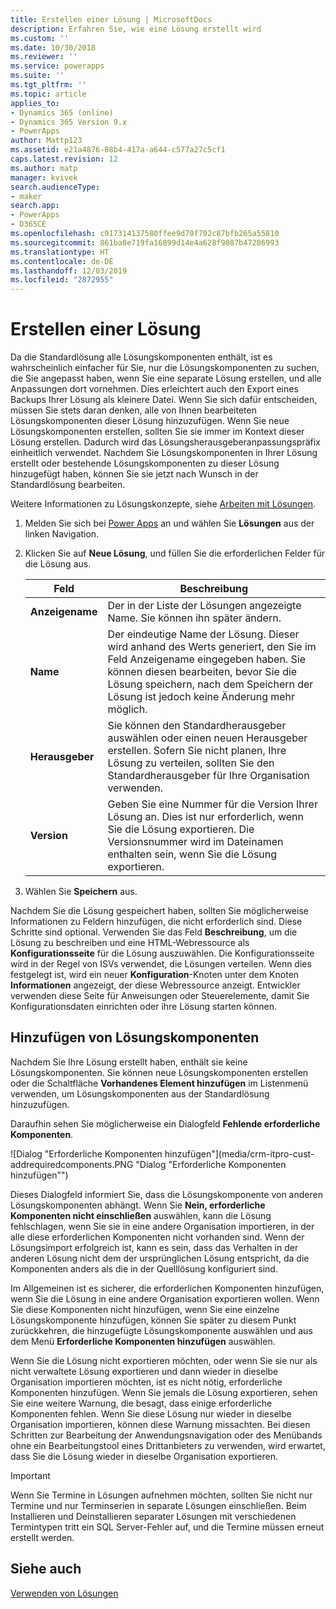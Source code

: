 ```yaml
---
title: Erstellen einer Lösung | MicrosoftDocs
description: Erfahren Sie, wie eine Lösung erstellt wird
ms.custom: ''
ms.date: 10/30/2018
ms.reviewer: ''
ms.service: powerapps
ms.suite: ''
ms.tgt_pltfrm: ''
ms.topic: article
applies_to:
- Dynamics 365 (online)
- Dynamics 365 Version 9.x
- PowerApps
author: Mattp123
ms.assetid: e21a4876-08b4-417a-a644-c577a27c5cf1
caps.latest.revision: 12
ms.author: matp
manager: kvivek
search.audienceType:
- maker
search.app:
- PowerApps
- D365CE
ms.openlocfilehash: c917314137580ffee9d70f702c87bfb265a55810
ms.sourcegitcommit: 861ba8e719fa16899d14e4a628f9087b47206993
ms.translationtype: HT
ms.contentlocale: de-DE
ms.lasthandoff: 12/03/2019
ms.locfileid: "2872955"
---
```

# <a name="create-a-solution"></a>Erstellen einer Lösung

Da die Standardlösung alle Lösungskomponenten enthält, ist es wahrscheinlich einfacher für Sie, nur die Lösungskomponenten zu suchen, die Sie angepasst haben, wenn Sie eine separate Lösung erstellen, und alle Anpassungen dort vornehmen. Dies erleichtert auch den Export eines Backups Ihrer Lösung als kleinere Datei. Wenn Sie sich dafür entscheiden, müssen Sie stets daran denken, alle von Ihnen bearbeiteten Lösungskomponenten dieser Lösung hinzuzufügen. Wenn Sie neue Lösungskomponenten erstellen, sollten Sie sie immer im Kontext dieser Lösung erstellen. Dadurch wird das Lösungsherausgeberanpassungspräfix einheitlich verwendet. Nachdem Sie Lösungskomponenten in Ihrer Lösung erstellt oder bestehende Lösungskomponenten zu dieser Lösung hinzugefügt haben, können Sie sie jetzt nach Wunsch in der Standardlösung bearbeiten.  
  
 Weitere Informationen zu Lösungskonzepte, siehe [Arbeiten mit Lösungen](solutions-overview.md).  
  
1.  Melden Sie sich bei [Power Apps](https://make.powerapps.com/?utm_source=padocs&utm_medium=linkinadoc&utm_campaign=referralsfromdoc) an und wählen Sie **Lösungen** aus der linken Navigation. 
  
2.  Klicken Sie auf **Neue Lösung**, und füllen Sie die erforderlichen Felder für die Lösung aus.
  
    |Feld|Beschreibung|  
    |-----------|-----------------|  
    |**Anzeigename**|Der in der Liste der Lösungen angezeigte Name. Sie können ihn später ändern.|  
    |**Name**|Der eindeutige Name der Lösung. Dieser wird anhand des Werts generiert, den Sie im Feld Anzeigename eingegeben haben. Sie können diesen bearbeiten, bevor Sie die Lösung speichern, nach dem Speichern der Lösung ist jedoch keine Änderung mehr möglich.|  
    |**Herausgeber**|Sie können den Standardherausgeber auswählen oder einen neuen Herausgeber erstellen. Sofern Sie nicht planen, Ihre Lösung zu verteilen, sollten Sie den Standardherausgeber für Ihre Organisation verwenden.|  
    |**Version**|Geben Sie eine Nummer für die Version Ihrer Lösung an. Dies ist nur erforderlich, wenn Sie die Lösung exportieren. Die Versionsnummer wird im Dateinamen enthalten sein, wenn Sie die Lösung exportieren.|  
  
3.  Wählen Sie **Speichern** aus.  
  
 Nachdem Sie die Lösung gespeichert haben, sollten Sie möglicherweise Informationen zu Feldern hinzufügen, die nicht erforderlich sind. Diese Schritte sind optional. Verwenden Sie das Feld **Beschreibung**, um die Lösung zu beschreiben und eine HTML-Webressource als **Konfigurationsseite** für die Lösung auszuwählen. Die Konfigurationsseite wird in der Regel von ISVs verwendet, die Lösungen verteilen. Wenn dies festgelegt ist, wird ein neuer **Konfiguration**-Knoten unter dem Knoten **Informationen** angezeigt, der diese Webressource anzeigt. Entwickler verwenden diese Seite für Anweisungen oder Steuerelemente, damit Sie Konfigurationsdaten einrichten oder ihre Lösung starten können.  
  
<a name="BKMK_AddSolutionComponents"></a>   

## <a name="add-solution-components"></a>Hinzufügen von Lösungskomponenten  
 Nachdem Sie Ihre Lösung erstellt haben, enthält sie keine Lösungskomponenten. Sie können neue Lösungskomponenten erstellen oder die Schaltfläche **Vorhandenes Element hinzufügen** im Listenmenü verwenden, um Lösungskomponenten aus der Standardlösung hinzuzufügen.  
  
 Daraufhin sehen Sie möglicherweise ein Dialogfeld **Fehlende erforderliche Komponenten**.  
   
 ![Dialog "Erforderliche Komponenten hinzufügen"](media/crm-itpro-cust-addrequiredcomponents.PNG "Dialog "Erforderliche Komponenten hinzufügen"")  
  
 Dieses Dialogfeld informiert Sie, dass die Lösungskomponente von anderen Lösungskomponenten abhängt. Wenn Sie **Nein, erforderliche Komponenten nicht einschließen** auswählen, kann die Lösung fehlschlagen, wenn Sie sie in eine andere Organisation importieren, in der alle diese erforderlichen Komponenten nicht vorhanden sind. Wenn der Lösungsimport erfolgreich ist, kann es sein, dass das Verhalten in der anderen Lösung nicht dem der ursprünglichen Lösung entspricht, da die Komponenten anders als die in der Quelllösung konfiguriert sind.  
  
 Im Allgemeinen ist es sicherer, die erforderlichen Komponenten hinzufügen, wenn Sie die Lösung in eine andere Organisation exportieren wollen. Wenn Sie diese Komponenten nicht hinzufügen, wenn Sie eine einzelne Lösungskomponente hinzufügen, können Sie später zu diesem Punkt zurückkehren, die hinzugefügte Lösungskomponente auswählen und aus dem Menü **Erforderliche Komponenten hinzufügen** auswählen.  
  
 Wenn Sie die Lösung nicht exportieren möchten, oder wenn Sie sie nur als nicht verwaltete Lösung exportieren und dann wieder in dieselbe Organisation importieren möchten, ist es nicht nötig, erforderliche Komponenten hinzufügen. Wenn Sie jemals die Lösung exportieren, sehen Sie eine weitere Warnung, die besagt, dass einige erforderliche Komponenten fehlen. Wenn Sie diese Lösung nur wieder in dieselbe Organisation importieren, können diese Warnung missachten. Bei diesen Schritten zur Bearbeitung der Anwendungsnavigation oder des Menübands ohne ein Bearbeitungstool eines Drittanbieters zu verwenden, wird erwartet, dass Sie die Lösung wieder in dieselbe Organisation exportieren.  

> [!IMPORTANT]
>  Wenn Sie Termine in Lösungen aufnehmen möchten, sollten Sie nicht nur Termine und nur Terminserien in separate Lösungen einschließen. Beim Installieren und Deinstallieren separater Lösungen mit verschiedenen Termintypen tritt ein SQL Server-Fehler auf, und die Termine müssen erneut erstellt werden. 

## <a name="see-also"></a>Siehe auch
 [Verwenden von Lösungen](use-solution-explorer.md)
